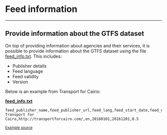 # Feed information

<hr>

## Provide information about the GTFS dataset

On top of providing information about agencies and their services, it is possible to provide information about the GTFS dataset using the file [feed_info.txt](../../reference/#feed_infotxt). This includes:

- Publisher details
- Feed language
- Feed validity 
- Version

Below is an example from Transport for Cairio:

[**feed_info.txt**](../../reference/#feed_infotxt)

```
feed_publisher_name,feed_publisher_url,feed_lang,feed_start_date,feed_end_date,feed_version
Transport for Cairo,http://transportforcairo.com/,en,20160101,20161201,0.5
```

<sup>[Example source](https://github.com/transportforcairo/Metro-GTFS/archive/master.zip#Metro-GTFS-master)</sup>